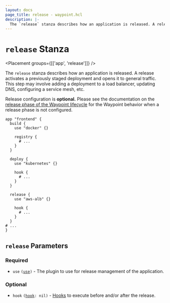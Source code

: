 ```yaml
---
layout: docs
page_title: release - waypoint.hcl
description: |-
  The `release` stanza describes how an application is released. A release activates a previously staged deployment and opens it to general traffic. This step may involve adding a deployment to a load balancer, updating DNS, configuring a service mesh, etc.
---
```


# `release` Stanza

<Placement groups={[['app', 'release']]} />

The `release` stanza describes how an application is released.
A release activates a previously staged deployment and opens it to general
traffic. This step may involve adding a deployment to a load balancer, updating
DNS, configuring a service mesh, etc.

Release configuration is **optional.** Please see the documentation on the
[release phase of the Waypoint lifecycle](../docs/lifecycle/release)
for the Waypoint behavior when a release phase is not configured.

```hcl
app "frontend" {
  build {
    use "docker" {}

    registry {
      # ...
    }
  }

  deploy {
    use "kubernetes" {}

    hook {
      # ...
    }
  }

  release {
    use "aws-alb" {}

    hook {
      # ...
    }
  }
# ...
}
```

## `release` Parameters

### Required

- `use` <code>([use][use])</code> - The plugin to use for release management of the
  application.

### Optional

- `hook` <code>([hook][hook]: nil)</code> - [Hooks](../docs/lifecycle/hooks)
  to execute before and/or after the release.

[hook]: /waypoint/docs/waypoint-hcl/hook 'Hook Stanza'
[use]: /waypoint/docs/waypoint-hcl/use 'Use Stanza'
